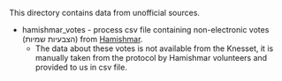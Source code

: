 This directory contains data from unofficial sources.

* hamishmar_votes - process csv file containing non-electronic votes (הצבעיות שמיות) from [Hamishmar](http://hamishmar.org.il/).
  * The data about these votes is not available from the Knesset, it is manually taken from the protocol by Hamishmar volunteers and provided to us in csv file.

